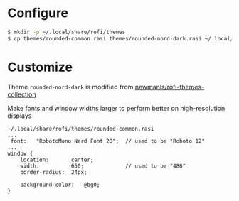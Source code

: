 # Configure

```bash
$ mkdir -p ~/.local/share/rofi/themes
$ cp themes/rounded-common.rasi themes/rounded-nord-dark.rasi ~/.local/share/rofi/themes/
```

# Customize

Theme `rounded-nord-dark` is modified from [newmanls/rofi-themes-collection](https://github.com/newmanls/rofi-themes-collection/tree/master/themes)

Make fonts and window widths larger to perform better on high-resolution displays

```
~/.local/share/rofi/themes/rounded-common.rasi 
...
 font:   "RobotoMono Nerd Font 20";  // used to be "Roboto 12"
...
window {
    location:       center;
    width:          650;             // used to be "480"
    border-radius:  24px;
    
    background-color:   @bg0;
}
```

